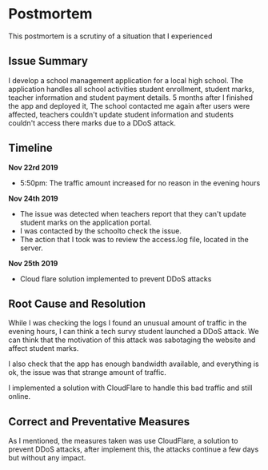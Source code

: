 # Postmortem

This postmortem is a scrutiny of a situation that I experienced

## Issue Summary

I develop a school management application for a local high school. The application handles all school activities student enrollment, student marks, teacher information and student payment details. 5 months after I finished  the app and deployed it, The school contacted me again after users were affected, teachers couldn't update student information and students couldn't access there marks due to a DDoS attack.

## Timeline
**Nov 22rd 2019**

* 5:50pm: The traffic amount increased for no reason in the evening hours

**Nov 24th 2019**    
* The issue was detected when teachers report that they can't update student marks on the application portal.
* I was contacted by the schoolto check the issue.
* The action that I took was to review the access.log file, located in the server.

**Nov 25th 2019**
* Cloud flare solution implemented to prevent DDoS attacks



## Root Cause and Resolution
While I was checking the logs I found an unusual amount of traffic in the evening hours, I can think a tech survy student launched a DDoS attack. We can think that the motivation of this attack was sabotaging the website and affect student marks.

I also check that the app has enough bandwidth available, and everything is ok, the issue was that strange amount of traffic.

I implemented a solution with CloudFlare to handle this bad traffic and still online. 


## Correct and Preventative Measures

As I mentioned, the measures taken was use CloudFlare, a solution to prevent DDoS attacks, after implement this, the attacks continue a few days but without any impact.
